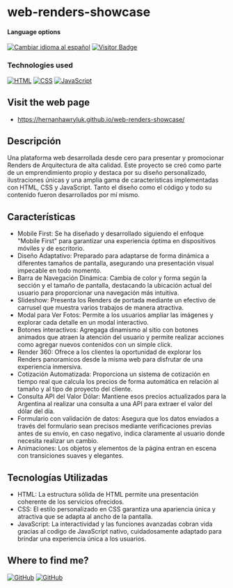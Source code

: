 # web-renders-showcase

<div>
<h4>Language options</h4>
  <a href="https://github.com/hernanhawryluk/web-renders-showcase/blob/main/README.es.md"><img alt="Cambiar idioma al español" src="https://img.shields.io/badge/idioma-español-yellow.svg"></a>
  <a href="#"><img alt="Visitor Badge" src="https://visitor-badge.laobi.icu/badge?page_id=hernanhawryluk.web-renders-showcase"></a>
</div>
<div>
  <h3>Technologies used</h3>
  <a href="#"><img alt="HTML" src="https://img.shields.io/badge/HTML-5.0-blue?logo=html"></a>
  <a href="#"><img alt="CSS" src="https://img.shields.io/badge/CSS-CSS3-blue?logo=css"></a>
  <a href="#"><img alt="JavaScript" src="https://img.shields.io/badge/JavaScript--ECMAScript%202020-blue?logo=javascript"></a>
</div>

## Visit the web page

- https://hernanhawryluk.github.io/web-renders-showcase/

## Descripción

Una plataforma web desarrollada desde cero para presentar y promocionar Renders de Arquitectura de alta calidad. Este proyecto se creó como parte de un emprendimiento propio y destaca por su diseño personalizado, ilustraciones únicas y una amplia gama de características implementadas con HTML, CSS y JavaScript. Tanto el diseño como el código y todo su contenido fueron desarrollados por mí mismo.

## Características

- Mobile First: Se ha diseñado y desarrollado siguiendo el enfoque "Mobile First" para garantizar una experiencia óptima en dispositivos móviles y de escritorio.
- Diseño Adaptativo: Preparado para adaptarse de forma dinámica a diferentes tamaños de pantalla, asegurando una presentación visual impecable en todo momento.
- Barra de Navegación Dinámica: Cambia de color y forma según la sección y el tamaño de pantalla, destacando la ubicación actual del usuario para proporcionar una navegación más intuitiva.
- Slideshow: Presenta los Renders de portada mediante un efectivo de carrusel que muestra varios trabajos de manera atractiva.
- Modal para Ver Fotos: Permite a los usuarios ampliar las imágenes y explorar cada detalle en un modal interactivo.
- Botones interactivos: Agregaga dinamismo al sitio con botones animados que atraen la atención del usuario y permite realizar acciones como agregar nuevos contenidos con un simple click.
- Render 360: Ofrece a los clientes la oportunidad de explorar los Renders panoramicos desde la misma web para disfrutar de una experiencia inmersiva.
- Cotización Automatizada: Proporciona un sistema de cotización en tiempo real que calcula los precios de forma automática en relación al tamaño y al tipo de proyecto del cliente.
- Consulta API del Valor Dólar: Mantiene esos precios actualizados para la Argentina al realizar una consulta a una API para extraer el valor del dólar del día.
- Formulario con validación de datos: Asegura que los datos enviados a través del formulario sean precisos mediante verificaciones previas antes de su envío, en caso negativo, indica claramente al usuario donde necesita realizar un cambio.
- Animaciones: Los objetos y elementos de la página entran en escena con transiciones suaves y elegantes.

## Tecnologías Utilizadas

- HTML: La estructura sólida de HTML permite una presentación coherente de los servicios ofrecidos.
- CSS: El estilo personalizado en CSS garantiza una apariencia única y atractiva que se adapta al ancho de la pantalla.
- JavaScript: La interactividad y las funciones avanzadas cobran vida gracias al codigo de JavaScript nativo, cuidadosamente adaptado para brindar una experiencia única a los usuarios.

## Where to find me?

<div>
  <a href="https://github.com/hernanhawryluk"><img alt="GitHub" src="https://img.shields.io/badge/GitHub-grey?style=for-the-badge&logo=github"></a>
  <a href="https://www.linkedin.com/in/hernan-hawryluk"><img alt="GitHub" src="https://img.shields.io/badge/LinkedIn-blue?style=for-the-badge&logo=linkedin"></a>
</div>
